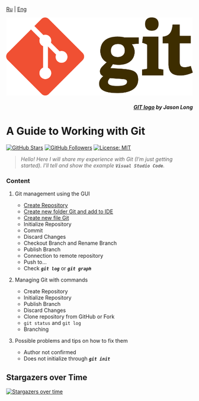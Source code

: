 [Ru](/readme.md) | [Eng](readme.en_en.md)

![](/assets/Git_Logo_full.png)
<div align="right">

##### _[GIT logo](https://git-scm.com/downloads/logos) by Jason Long_

</div>

# A Guide to Working with Git

[![GitHub Stars](https://img.shields.io/github/stars/dimachque/Guide-to-Git-HW-01?style=social)](https://github.com/dimachque/Guide-to-Git-HW-01)
[![GitHub Followers](https://img.shields.io/github/followers/dimachque?style=social)](https://github.com/dimachque)
[![License: MIT](https://img.shields.io/badge/License-MIT-blue.svg)](https://opensource.org/licenses/MIT)

>_Hello! Here I will share my experience with Git (I’m just getting started). I’ll tell and show the example **`Visual Studio Code`**._

### Content

1. Git management using the GUI
    * [Create Repository](create%20repository.en_en.md)
    * [Create new folder Git and add to IDE](create%20new%20folder.en_en.md)
    * [Create new file Git](create%20new%20file.en_en.md)
    * Initialize Repository
    * Commit
    * Discard Changes
    * Checkout Branch and Rename Branch
    * Publish Branch
    * Connection to remote repository
    * Push to...
    * Check **_`git log`_** or **_`git graph`_**

2. Managing Git with commands
    * Create Repository
    * Initialize Repository
    * Publish Branch
    * Discard Changes
    * Clone repository from GitHub or Fork
    * `git status` and `git log`
    * Branching

3. Possible problems and tips on how to fix them
    * Author not confirmed
    * Does not initialize through **_`git init`_**

## Stargazers over Time

[![Stargazers over time](https://starchart.cc/dimachque/Guide-to-Git-HW-01.svg?variant=adaptive)](https://starchart.cc/dimachque/Guide-to-Git-HW-01)
